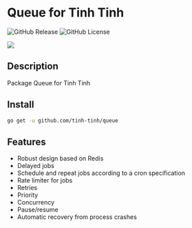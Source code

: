 # Queue for Tinh Tinh

<div>
<img alt="GitHub Release" src="https://img.shields.io/github/v/release/tinh-tinh/queue">
<img alt="GitHub License" src="https://img.shields.io/github/license/tinh-tinh/queue">
</div>


![](https://avatars.githubusercontent.com/u/178628733?s=400&u=2a8230486a43595a03a6f9f204e54a0046ce0cc4&v=4)

## Description

Package Queue for Tinh Tinh

## Install 

```bash
go get -u github.com/tinh-tinh/queue
```

## Features

- Robust design based on Redis
- Delayed jobs
- Schedule and repeat jobs according to a cron specification
- Rate limiter for jobs
- Retries
- Priority
- Concurrency
- Pause/resume 
- Automatic recovery from process crashes
